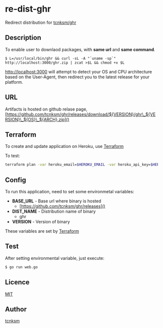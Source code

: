 re-dist-ghr
====

Redirect distribution for [tcnksm/ghr](https://github.com/tcnksm/ghr)

## Description

To enable user to downlaod packages, with **same url** and **same command**.

```
$ L=/usr/local/bin/ghr && curl -sL -A "`uname -sp`" http://localhost:3000/ghr.zip | zcat >$L && chmod +x $L
```

[http://localhost:3000]() will attempt to detect your OS and CPU architecture based on the User-Agent, then redirect you to the latest release for your platform.

## URL

Artifacts is hosted on github relase page, [https://github.com/tcnksm/ghr/releases/download/${VERSION}/ghr\_${VERSION}\_${OS}\_${ARCH}.zip]()


## Terraform

To create and update application on Heroku, use [Terraform](http://www.terraform.io/)

To test:

```bash
terraform plan -var heroku_email=$HEROKU_EMAIL -var heroku_api_key=$HEROKU_API_KEY
```

## Config

To run this application, need to set some environmetal variables:

- **BASE_URL** - Base url where binary is hosted
    - [https://github.com/tcnksm/ghr/releases]()
- **DIST_NAME** - Distribution name of binary
    - ghr
- **VERSION** - Version of binary

These variables are set by [Terraform](http://www.terraform.io/)

## Test

After setting environmental variable, just execute:

```bash
$ go run web.go
```

## Licence

[MIT](https://github.com/tcnksm/dist-ghr/blob/master/LICENCE)

## Author

[tcnksm](https://github.com/tcnksm)



